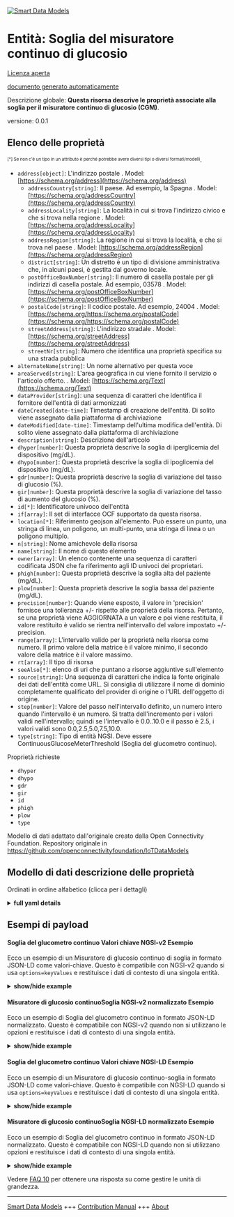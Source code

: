 <!-- 10-Header -->    
[![Smart Data Models](https://smartdatamodels.org/wp-content/uploads/2022/01/SmartDataModels_logo.png "Logo")](https://smartdatamodels.org)    
Entità: Soglia del misuratore continuo di glucosio    
==================================================<!-- /10-Header -->    
<!-- 15-License -->    
[Licenza aperta](https://github.com/smart-data-models//dataModel.OCF/blob/master/ContinuousGlucoseMeterThreshold/LICENSE.md)    
[documento generato automaticamente](https://docs.google.com/presentation/d/e/2PACX-1vTs-Ng5dIAwkg91oTTUdt8ua7woBXhPnwavZ0FxgR8BsAI_Ek3C5q97Nd94HS8KhP-r_quD4H0fgyt3/pub?start=false&loop=false&delayms=3000#slide=id.gb715ace035_0_60)    
<!-- /15-License -->    
<!-- 20-Description -->    
Descrizione globale: **Questa risorsa descrive le proprietà associate alla soglia per il misuratore continuo di glucosio (CGM)**.    
versione: 0.0.1    
<!-- /20-Description -->    
<!-- 30-PropertiesList -->    
## Elenco delle proprietà    
<sup><sub>[*] Se non c'è un tipo in un attributo è perché potrebbe avere diversi tipi o diversi formati/modelli</sub></sup>.    
- `address[object]`: L'indirizzo postale  . Model: [https://schema.org/address](https://schema.org/address)	- `addressCountry[string]`: Il paese. Ad esempio, la Spagna  . Model: [https://schema.org/addressCountry](https://schema.org/addressCountry)    
	- `addressLocality[string]`: La località in cui si trova l'indirizzo civico e che si trova nella regione  . Model: [https://schema.org/addressLocality](https://schema.org/addressLocality)    
	- `addressRegion[string]`: La regione in cui si trova la località, e che si trova nel paese  . Model: [https://schema.org/addressRegion](https://schema.org/addressRegion)    
	- `district[string]`: Un distretto è un tipo di divisione amministrativa che, in alcuni paesi, è gestita dal governo locale.      
	- `postOfficeBoxNumber[string]`: Il numero di casella postale per gli indirizzi di casella postale. Ad esempio, 03578  . Model: [https://schema.org/postOfficeBoxNumber](https://schema.org/postOfficeBoxNumber)    
	- `postalCode[string]`: Il codice postale. Ad esempio, 24004  . Model: [https://schema.org/https://schema.org/postalCode](https://schema.org/https://schema.org/postalCode)    
	- `streetAddress[string]`: L'indirizzo stradale  . Model: [https://schema.org/streetAddress](https://schema.org/streetAddress)    
	- `streetNr[string]`: Numero che identifica una proprietà specifica su una strada pubblica      
- `alternateName[string]`: Un nome alternativo per questa voce  - `areaServed[string]`: L'area geografica in cui viene fornito il servizio o l'articolo offerto.  . Model: [https://schema.org/Text](https://schema.org/Text)- `dataProvider[string]`: una sequenza di caratteri che identifica il fornitore dell'entità di dati armonizzati  - `dateCreated[date-time]`: Timestamp di creazione dell'entità. Di solito viene assegnato dalla piattaforma di archiviazione  - `dateModified[date-time]`: Timestamp dell'ultima modifica dell'entità. Di solito viene assegnato dalla piattaforma di archiviazione  - `description[string]`: Descrizione dell'articolo  - `dhyper[number]`: Questa proprietà descrive la soglia di iperglicemia del dispositivo (mg/dL).  - `dhypo[number]`: Questa proprietà descrive la soglia di ipoglicemia del dispositivo (mg/dL).  - `gdr[number]`: Questa proprietà descrive la soglia di variazione del tasso di glucosio (%).  - `gir[number]`: Questa proprietà descrive la soglia di variazione del tasso di aumento del glucosio (%).  - `id[*]`: Identificatore univoco dell'entità  - `if[array]`: Il set di interfacce OCF supportato da questa risorsa.  - `location[*]`: Riferimento geojson all'elemento. Può essere un punto, una stringa di linea, un poligono, un multi-punto, una stringa di linea o un poligono multiplo.  - `n[string]`: Nome amichevole della risorsa  - `name[string]`: Il nome di questo elemento  - `owner[array]`: Un elenco contenente una sequenza di caratteri codificata JSON che fa riferimento agli ID univoci dei proprietari.  - `phigh[number]`: Questa proprietà descrive la soglia alta del paziente (mg/dL).  - `plow[number]`: Questa proprietà descrive la soglia bassa del paziente (mg/dL).  - `precision[number]`: Quando viene esposto, il valore in 'precision' fornisce una tolleranza +/- rispetto alle proprietà della risorsa. Pertanto, se una proprietà viene AGGIORNATA a un valore e poi viene restituita, il valore restituito è valido se rientra nell'intervallo del valore impostato +/- precision.  - `range[array]`: L'intervallo valido per la proprietà nella risorsa come numero. Il primo valore della matrice è il valore minimo, il secondo valore della matrice è il valore massimo.  - `rt[array]`: Il tipo di risorsa  - `seeAlso[*]`: elenco di uri che puntano a risorse aggiuntive sull'elemento  - `source[string]`: Una sequenza di caratteri che indica la fonte originale dei dati dell'entità come URL. Si consiglia di utilizzare il nome di dominio completamente qualificato del provider di origine o l'URL dell'oggetto di origine.  - `step[number]`: Valore del passo nell'intervallo definito, un numero intero quando l'intervallo è un numero.  Si tratta dell'incremento per i valori validi nell'intervallo; quindi se l'intervallo è 0.0..10.0 e il passo è 2.5, i valori validi sono 0.0,2.5,5.0,7.5,10.0.  - `type[string]`: Tipo di entità NGSI. Deve essere ContinuousGlucoseMeterThreshold (Soglia del glucometro continuo).  <!-- /30-PropertiesList -->    
<!-- 35-RequiredProperties -->    
Proprietà richieste    
- `dhyper`  - `dhypo`  - `gdr`  - `gir`  - `id`  - `phigh`  - `plow`  - `type`  <!-- /35-RequiredProperties -->    
<!-- 40-RequiredProperties -->    
Modello di dati adattato dall'originale creato dalla Open Connectivity Foundation. Repository originale in https://github.com/openconnectivityfoundation/IoTDataModels    
<!-- /40-RequiredProperties -->    
<!-- 50-DataModelHeader -->    
## Modello di dati descrizione delle proprietà    
Ordinati in ordine alfabetico (clicca per i dettagli)    
<!-- /50-DataModelHeader -->    
<!-- 60-ModelYaml -->    
<details><summary><strong>full yaml details</strong></summary>      
```yaml    
ContinuousGlucoseMeterThreshold:      
  description: This Resource describes the Properties associated with Threshold for Continuous Glucose Meter (CGM).      
  properties:      
    address:      
      description: The mailing address      
      properties:      
        addressCountry:      
          description: 'The country. For example, Spain'      
          type: string      
          x-ngsi:      
            model: https://schema.org/addressCountry      
            type: Property      
        addressLocality:      
          description: 'The locality in which the street address is, and which is in the region'      
          type: string      
          x-ngsi:      
            model: https://schema.org/addressLocality      
            type: Property      
        addressRegion:      
          description: 'The region in which the locality is, and which is in the country'      
          type: string      
          x-ngsi:      
            model: https://schema.org/addressRegion      
            type: Property      
        district:      
          description: 'A district is a type of administrative division that, in some countries, is managed by the local government'      
          type: string      
          x-ngsi:      
            type: Property      
        postOfficeBoxNumber:      
          description: 'The post office box number for PO box addresses. For example, 03578'      
          type: string      
          x-ngsi:      
            model: https://schema.org/postOfficeBoxNumber      
            type: Property      
        postalCode:      
          description: 'The postal code. For example, 24004'      
          type: string      
          x-ngsi:      
            model: https://schema.org/https://schema.org/postalCode      
            type: Property      
        streetAddress:      
          description: The street address      
          type: string      
          x-ngsi:      
            model: https://schema.org/streetAddress      
            type: Property      
        streetNr:      
          description: Number identifying a specific property on a public street      
          type: string      
          x-ngsi:      
            type: Property      
      type: object      
      x-ngsi:      
        model: https://schema.org/address      
        type: Property      
    alternateName:      
      description: An alternative name for this item      
      type: string      
      x-ngsi:      
        type: Property      
    areaServed:      
      description: The geographic area where a service or offered item is provided      
      type: string      
      x-ngsi:      
        model: https://schema.org/Text      
        type: Property      
    dataProvider:      
      description: A sequence of characters identifying the provider of the harmonised data entity      
      type: string      
      x-ngsi:      
        type: Property      
    dateCreated:      
      description: Entity creation timestamp. This will usually be allocated by the storage platform      
      format: date-time      
      type: string      
      x-ngsi:      
        type: Property      
    dateModified:      
      description: Timestamp of the last modification of the entity. This will usually be allocated by the storage platform      
      format: date-time      
      type: string      
      x-ngsi:      
        type: Property      
    description:      
      description: A description of this item      
      type: string      
      x-ngsi:      
        type: Property      
    dhyper:      
      description: This Property describes the Device hyperglycemia threshold (mg/dL)      
      minimum: 0.0      
      readOnly: false      
      type: number      
      x-ngsi:      
        type: Property      
    dhypo:      
      description: This Property describes the Device hypoglycemia threshold (mg/dL)      
      minimum: 0.0      
      readOnly: false      
      type: number      
      x-ngsi:      
        type: Property      
    gdr:      
      description: This Property describes the Glucose Decrease rate of change threshold (%)      
      minimum: 0.0      
      readOnly: false      
      type: number      
      x-ngsi:      
        type: Property      
    gir:      
      description: This Property describes the Glucose Increase rate of change threshold (%)      
      minimum: 0.0      
      readOnly: false      
      type: number      
      x-ngsi:      
        type: Property      
    id:      
      anyOf:      
        - description: Identifier format of any NGSI entity      
          maxLength: 256      
          minLength: 1      
          pattern: ^[\w\-\.\{\}\$\+\*\[\]`|~^@!,:\\]+$      
          type: string      
          x-ngsi:      
            type: Property      
        - description: Identifier format of any NGSI entity      
          format: uri      
          type: string      
          x-ngsi:      
            type: Property      
      description: Unique identifier of the entity      
      x-ngsi:      
        type: Property      
    if:      
      description: The OCF Interface set supported by this Resource      
      items:      
        enum:      
          - oic.if.rw      
          - oic.if.baseline      
        type: string      
      minItems: 1      
      readOnly: true      
      type: array      
      uniqueItems: true      
      x-ngsi:      
        type: Property      
    location:      
      description: 'Geojson reference to the item. It can be Point, LineString, Polygon, MultiPoint, MultiLineString or MultiPolygon'      
      oneOf:      
        - description: Geojson reference to the item. Point      
          properties:      
            bbox:      
              items:      
                type: number      
              minItems: 4      
              type: array      
            coordinates:      
              items:      
                type: number      
              minItems: 2      
              type: array      
            type:      
              enum:      
                - Point      
              type: string      
          required:      
            - type      
            - coordinates      
          title: GeoJSON Point      
          type: object      
          x-ngsi:      
            type: GeoProperty      
        - description: Geojson reference to the item. LineString      
          properties:      
            bbox:      
              items:      
                type: number      
              minItems: 4      
              type: array      
            coordinates:      
              items:      
                items:      
                  type: number      
                minItems: 2      
                type: array      
              minItems: 2      
              type: array      
            type:      
              enum:      
                - LineString      
              type: string      
          required:      
            - type      
            - coordinates      
          title: GeoJSON LineString      
          type: object      
          x-ngsi:      
            type: GeoProperty      
        - description: Geojson reference to the item. Polygon      
          properties:      
            bbox:      
              items:      
                type: number      
              minItems: 4      
              type: array      
            coordinates:      
              items:      
                items:      
                  items:      
                    type: number      
                  minItems: 2      
                  type: array      
                minItems: 4      
                type: array      
              type: array      
            type:      
              enum:      
                - Polygon      
              type: string      
          required:      
            - type      
            - coordinates      
          title: GeoJSON Polygon      
          type: object      
          x-ngsi:      
            type: GeoProperty      
        - description: Geojson reference to the item. MultiPoint      
          properties:      
            bbox:      
              items:      
                type: number      
              minItems: 4      
              type: array      
            coordinates:      
              items:      
                items:      
                  type: number      
                minItems: 2      
                type: array      
              type: array      
            type:      
              enum:      
                - MultiPoint      
              type: string      
          required:      
            - type      
            - coordinates      
          title: GeoJSON MultiPoint      
          type: object      
          x-ngsi:      
            type: GeoProperty      
        - description: Geojson reference to the item. MultiLineString      
          properties:      
            bbox:      
              items:      
                type: number      
              minItems: 4      
              type: array      
            coordinates:      
              items:      
                items:      
                  items:      
                    type: number      
                  minItems: 2      
                  type: array      
                minItems: 2      
                type: array      
              type: array      
            type:      
              enum:      
                - MultiLineString      
              type: string      
          required:      
            - type      
            - coordinates      
          title: GeoJSON MultiLineString      
          type: object      
          x-ngsi:      
            type: GeoProperty      
        - description: Geojson reference to the item. MultiLineString      
          properties:      
            bbox:      
              items:      
                type: number      
              minItems: 4      
              type: array      
            coordinates:      
              items:      
                items:      
                  items:      
                    items:      
                      type: number      
                    minItems: 2      
                    type: array      
                  minItems: 4      
                  type: array      
                type: array      
              type: array      
            type:      
              enum:      
                - MultiPolygon      
              type: string      
          required:      
            - type      
            - coordinates      
          title: GeoJSON MultiPolygon      
          type: object      
          x-ngsi:      
            type: GeoProperty      
      x-ngsi:      
        type: GeoProperty      
    n:      
      description: Friendly name of the Resource      
      maxLength: 64      
      readOnly: true      
      type: string      
      x-ngsi:      
        type: Property      
    name:      
      description: The name of this item      
      type: string      
      x-ngsi:      
        type: Property      
    owner:      
      description: A List containing a JSON encoded sequence of characters referencing the unique Ids of the owner(s)      
      items:      
        anyOf:      
          - description: Identifier format of any NGSI entity      
            maxLength: 256      
            minLength: 1      
            pattern: ^[\w\-\.\{\}\$\+\*\[\]`|~^@!,:\\]+$      
            type: string      
            x-ngsi:      
              type: Property      
          - description: Identifier format of any NGSI entity      
            format: uri      
            type: string      
            x-ngsi:      
              type: Property      
        description: Unique identifier of the entity      
        x-ngsi:      
          type: Property      
      type: array      
      x-ngsi:      
        type: Property      
    phigh:      
      description: This Property describes the Patient high threshold (mg/dL)      
      minimum: 0.0      
      readOnly: false      
      type: number      
      x-ngsi:      
        type: Property      
    plow:      
      description: This Property describes the Patient low threshold (mg/dL)      
      minimum: 0.0      
      readOnly: false      
      type: number      
      x-ngsi:      
        type: Property      
    precision:      
      description: 'When exposed the value in ''precision'' provides a +/- tolerance against the Properties in the Resource. Thus if a Property is UPDATED to a value and that Property then RETRIEVED, the RETRIEVED value is valid if in the range of the set value +/- precision'      
      readOnly: true      
      type: number      
      x-ngsi:      
        type: Property      
    range:      
      description: 'The valid range for the Property in the Resource as a number. The first value in the array is the minimum value, the second value in the array is the maximum value'      
      items:      
        type: number      
      maxItems: 2      
      minItems: 2      
      readOnly: true      
      type: array      
      x-ngsi:      
        type: Property      
    rt:      
      description: The Resource Type      
      items:      
        enum:      
          - oic.r.cgm.threshold      
        type: string      
      minItems: 1      
      readOnly: true      
      type: array      
      uniqueItems: true      
      x-ngsi:      
        type: Property      
    seeAlso:      
      description: list of uri pointing to additional resources about the item      
      oneOf:      
        - items:      
            format: uri      
            type: string      
          minItems: 1      
          type: array      
        - format: uri      
          type: string      
      x-ngsi:      
        type: Property      
    source:      
      description: 'A sequence of characters giving the original source of the entity data as a URL. Recommended to be the fully qualified domain name of the source provider, or the URL to the source object'      
      type: string      
      x-ngsi:      
        type: Property      
    step:      
      description: 'Step value across the defined range an integer when the range is a number.  This is the increment for valid values across the range; so if range is 0.0..10.0 and step is 2.5 then valid values are 0.0,2.5,5.0,7.5,10.0'      
      readOnly: true      
      type: number      
      x-ngsi:      
        type: Property      
    type:      
      description: NGSI entity type. It has to be ContinuousGlucoseMeterThreshold      
      enum:      
        - ContinuousGlucoseMeterThreshold      
      type: string      
      x-ngsi:      
        type: Property      
  required:      
    - plow      
    - phigh      
    - dhypo      
    - dhyper      
    - gir      
    - gdr      
    - id      
    - type      
  type: object      
  x-derived-from: https://raw.githubusercontent.com/openconnectivityfoundation/IoTDataModels/master/ContinuousGlucoseMeterThreshold.swagger.json      
  x-disclaimer: 'Redistribution and use in source and binary forms, with or without modification, are permitted  provided that the license conditions are met. Copyleft (c) 2022 Contributors to Smart Data Models Program'      
  x-license-url: https://github.com/smart-data-models/dataModel.OCF/blob/master/ContinuousGlucoseMeterThreshold/LICENSE.md      
  x-model-schema: https://smart-data-models.github.io/dataModel.OCF/ContinuousGlucoseMeterThreshold/schema.json      
  x-model-tags: OCF      
  x-version: 0.0.1      
```    
</details>      
<!-- /60-ModelYaml -->    
<!-- 70-MiddleNotes -->    
<!-- /70-MiddleNotes -->    
<!-- 80-Examples -->    
## Esempi di payload    
#### Soglia del glucometro continuo Valori chiave NGSI-v2 Esempio    
Ecco un esempio di un Misuratore di glucosio continuo di soglia in formato JSON-LD come valori-chiave. Questo è compatibile con NGSI-v2 quando si usa `options=keyValues` e restituisce i dati di contesto di una singola entità.    
<details><summary><strong>show/hide example</strong></summary>      
```json  
{  
  "id": "urn:ngsi-ld:ContinuousGlucoseMeterThreshold:id:QSII:08545277",  
  "dateCreated": "2011-06-12T08:24:11Z",  
  "dateModified": "1994-09-18T20:29:43Z",  
  "source": "For or prevent right still if rich. Us maintain event. Meeting fish show nor only. Here manage threat profes",  
  "name": "Stuff alone team responsibility. Yourself look c",  
  "alternateName": "Court particularly song lay follow film movie. Response size character tax.",  
  "description": "Card color them teach drug college management. Good director beyond exactly heavy family.",  
  "dataProvider": "Audience fill free position. Debate imagine court throughout.",  
  "owner": [  
    "urn:ngsi-ld:ContinuousGlucoseMeterThreshold:items:EUJH:30934965",  
    "urn:ngsi-ld:ContinuousGlucoseMeterThreshold:items:RTPX:39835000"  
  ],  
  "seeAlso": [  
    "urn:ngsi-ld:ContinuousGlucoseMeterThreshold:items:RQAB:55271114"  
  ],  
  "location": {  
    "type": "Point",  
    "coordinates": [  
      69.193737,  
      -84.724615  
    ]  
  },  
  "address": {  
    "streetAddress": "Finally born probably TV realize pattern available tax. Say of",  
    "addressLocality": "Water culture respond game feel debate. No make third.",  
    "addressRegion": "One family window eye area approach people along. Prepare order around play production difference ball true.",  
    "addressCountry": "Identify administratio",  
    "postalCode": "Need bad always small some apply.",  
    "postOfficeBoxNumber": "House clearly second improve human. Box main outside throughout discussion evidence beautiful.",  
    "streetNr": "Leg research force worker strategy name. Knowledge stuff person change magazine hard well.",  
    "district": "Quite author"  
  },  
  "areaServed": "Rise item research study phone. Co",  
  "plow": 53.9,  
  "phigh": 705.7,  
  "dhypo": 755.1,  
  "dhyper": 517.6,  
  "gir": 375.6,  
  "gdr": 263.1,  
  "rt": [  
    "oic.r.cgm.threshold"  
  ],  
  "n": "Design president specific approa",  
  "if": [  
    "oic.if.rw"  
  ],  
  "range": [  
    13.4,  
    330.3  
  ],  
  "step": 872.4,  
  "precision": 23.4,  
  "type": "ContinuousGlucoseMeterThreshold"  
}  
```  
</details>    
#### Misuratore di glucosio continuoSoglia NGSI-v2 normalizzato Esempio    
Ecco un esempio di Soglia del glucometro continuo in formato JSON-LD normalizzato. Questo è compatibile con NGSI-v2 quando non si utilizzano le opzioni e restituisce i dati di contesto di una singola entità.    
<details><summary><strong>show/hide example</strong></summary>      
```json  
{  
  "id": "urn:ngsi-ld:ContinuousGlucoseMeterThreshold:id:QSII:08545277",  
  "dateCreated": {  
    "type": "DateTime",  
    "value": "2011-06-12T08:24:11Z"  
  },  
  "dateModified": {  
    "type": "DateTime",  
    "value": "1994-09-18T20:29:43Z"  
  },  
  "source": {  
    "type": "Text",  
    "value": "For or prevent right still if rich. Us maintain event. Meeting fish show nor only. Here manage threat profes"  
  },  
  "name": {  
    "type": "Text",  
    "value": "Stuff alone team responsibility. Yourself look c"  
  },  
  "alternateName": {  
    "type": "Text",  
    "value": "Court particularly song lay follow film movie. Response size character tax."  
  },  
  "description": {  
    "type": "Text",  
    "value": "Card color them teach drug college management. Good director beyond exactly heavy family."  
  },  
  "dataProvider": {  
    "type": "Text",  
    "value": "Audience fill free position. Debate imagine court throughout."  
  },  
  "owner": {  
    "type": "StructuredValue",  
    "value": [  
      "urn:ngsi-ld:ContinuousGlucoseMeterThreshold:items:EUJH:30934965",  
      "urn:ngsi-ld:ContinuousGlucoseMeterThreshold:items:RTPX:39835000"  
    ]  
  },  
  "seeAlso": {  
    "type": "StructuredValue",  
    "value": [  
      "urn:ngsi-ld:ContinuousGlucoseMeterThreshold:items:RQAB:55271114"  
    ]  
  },  
  "location": {  
    "type": "geo:json",  
    "value": {  
      "type": "Point",  
      "coordinates": [  
        69.193737,  
        -84.724615  
      ]  
    }  
  },  
  "address": {  
    "type": "StructuredValue",  
    "value": {  
      "streetAddress": "Finally born probably TV realize pattern available tax. Say of",  
      "addressLocality": "Water culture respond game feel debate. No make third.",  
      "addressRegion": "One family window eye area approach people along. Prepare order around play production difference ball true.",  
      "addressCountry": "Identify administratio",  
      "postalCode": "Need bad always small some apply.",  
      "postOfficeBoxNumber": "House clearly second improve human. Box main outside throughout discussion evidence beautiful.",  
      "streetNr": "Leg research force worker strategy name. Knowledge stuff person change magazine hard well.",  
      "district": "Quite author"  
    }  
  },  
  "areaServed": {  
    "type": "Text",  
    "value": "Rise item research study phone. Co"  
  },  
  "plow": {  
    "type": "Number",  
    "value": 53.9  
  },  
  "phigh": {  
    "type": "Number",  
    "value": 705.7  
  },  
  "dhypo": {  
    "type": "Number",  
    "value": 755.1  
  },  
  "dhyper": {  
    "type": "Number",  
    "value": 517.6  
  },  
  "gir": {  
    "type": "Number",  
    "value": 375.6  
  },  
  "gdr": {  
    "type": "Number",  
    "value": 263.1  
  },  
  "rt": {  
    "type": "StructuredValue",  
    "value": [  
      "oic.r.cgm.threshold"  
    ]  
  },  
  "n": {  
    "type": "Text",  
    "value": "Design president specific approa"  
  },  
  "if": {  
    "type": "StructuredValue",  
    "value": [  
      "oic.if.rw"  
    ]  
  },  
  "range": {  
    "type": "StructuredValue",  
    "value": [  
      13.4,  
      330.3  
    ]  
  },  
  "step": {  
    "type": "Number",  
    "value": 872.4  
  },  
  "precision": {  
    "type": "Number",  
    "value": 23.4  
  },  
  "type": "ContinuousGlucoseMeterThreshold"  
}  
```  
</details>    
#### Soglia del glucometro continuo Valori chiave NGSI-LD Esempio    
Ecco un esempio di un Misuratore di glucosio continuo-soglia in formato JSON-LD come valori-chiave. Questo è compatibile con NGSI-LD quando si usa `options=keyValues` e restituisce i dati di contesto di una singola entità.    
<details><summary><strong>show/hide example</strong></summary>      
```json  
{  
  "id": "urn:ngsi-ld:ContinuousGlucoseMeterThreshold:id:QSII:08545277",  
  "dateCreated": "2011-06-12T08:24:11Z",  
  "dateModified": "1994-09-18T20:29:43Z",  
  "source": "For or prevent right still if rich. Us maintain event. Meeting fish show nor only. Here manage threat profes",  
  "name": "Stuff alone team responsibility. Yourself look c",  
  "alternateName": "Court particularly song lay follow film movie. Response size character tax.",  
  "description": "Card color them teach drug college management. Good director beyond exactly heavy family.",  
  "dataProvider": "Audience fill free position. Debate imagine court throughout.",  
  "owner": [  
    "urn:ngsi-ld:ContinuousGlucoseMeterThreshold:items:EUJH:30934965",  
    "urn:ngsi-ld:ContinuousGlucoseMeterThreshold:items:RTPX:39835000"  
  ],  
  "seeAlso": [  
    "urn:ngsi-ld:ContinuousGlucoseMeterThreshold:items:RQAB:55271114"  
  ],  
  "location": {  
    "type": "Point",  
    "coordinates": [  
      69.193737,  
      -84.724615  
    ]  
  },  
  "address": {  
    "streetAddress": "Finally born probably TV realize pattern available tax. Say of",  
    "addressLocality": "Water culture respond game feel debate. No make third.",  
    "addressRegion": "One family window eye area approach people along. Prepare order around play production difference ball true.",  
    "addressCountry": "Identify administratio",  
    "postalCode": "Need bad always small some apply.",  
    "postOfficeBoxNumber": "House clearly second improve human. Box main outside throughout discussion evidence beautiful.",  
    "streetNr": "Leg research force worker strategy name. Knowledge stuff person change magazine hard well.",  
    "district": "Quite author"  
  },  
  "areaServed": "Rise item research study phone. Co",  
  "plow": 53.9,  
  "phigh": 705.7,  
  "dhypo": 755.1,  
  "dhyper": 517.6,  
  "gir": 375.6,  
  "gdr": 263.1,  
  "rt": [  
    "oic.r.cgm.threshold"  
  ],  
  "n": "Design president specific approa",  
  "if": [  
    "oic.if.rw"  
  ],  
  "range": [  
    13.4,  
    330.3  
  ],  
  "step": 872.4,  
  "precision": 23.4,  
  "type": "ContinuousGlucoseMeterThreshold",  
  "@context": [  
    "https://smartdatamodels.org/context.jsonld"  
  ]  
}  
```  
</details>    
#### Misuratore di glucosio continuoSoglia NGSI-LD normalizzato Esempio    
Ecco un esempio di Soglia del glucometro continuo in formato JSON-LD normalizzato. Questo è compatibile con NGSI-LD quando non si utilizzano opzioni e restituisce i dati di contesto di una singola entità.    
<details><summary><strong>show/hide example</strong></summary>      
```json  
{  
    "id": "urn:ngsi-ld:ContinuousGlucoseMeterThreshold:id:QSII:08545277",  
    "dateCreated": {  
        "type": "Property",  
        "value": {  
            "@type": "DateTime",  
            "@value": "2011-06-12T08:24:11Z"  
        }  
    },  
    "dateModified": {  
        "type": "Property",  
        "value": {  
            "@type": "DateTime",  
            "@value": "1994-09-18T20:29:43Z"  
        }  
    },  
    "source": {  
        "type": "Property",  
        "value": "For or prevent right still if rich. Us maintain event. Meeting fish show nor only. Here manage threat profes"  
    },  
    "name": {  
        "type": "Property",  
        "value": "Stuff alone team responsibility. Yourself look c"  
    },  
    "alternateName": {  
        "type": "Property",  
        "value": "Court particularly song lay follow film movie. Response size character tax."  
    },  
    "description": {  
        "type": "Property",  
        "value": "Card color them teach drug college management. Good director beyond exactly heavy family."  
    },  
    "dataProvider": {  
        "type": "Property",  
        "value": "Audience fill free position. Debate imagine court throughout."  
    },  
    "owner": {  
        "type": "Property",  
        "value": [  
            "urn:ngsi-ld:ContinuousGlucoseMeterThreshold:items:EUJH:30934965",  
            "urn:ngsi-ld:ContinuousGlucoseMeterThreshold:items:RTPX:39835000"  
        ]  
    },  
    "seeAlso": {  
        "type": "Property",  
        "value": [  
            "urn:ngsi-ld:ContinuousGlucoseMeterThreshold:items:RQAB:55271114"  
        ]  
    },  
    "location": {  
        "type": "GeoProperty",  
        "value": {  
            "type": "Point",  
            "coordinates": [  
                69.193737,  
                -84.724615  
            ]  
        }  
    },  
    "address": {  
        "type": "Property",  
        "value": {  
            "streetAddress": "Finally born probably TV realize pattern available tax. Say of",  
            "addressLocality": "Water culture respond game feel debate. No make third.",  
            "addressRegion": "One family window eye area approach people along. Prepare order around play production difference ball true.",  
            "addressCountry": "Identify administratio",  
            "postalCode": "Need bad always small some apply.",  
            "postOfficeBoxNumber": "House clearly second improve human. Box main outside throughout discussion evidence beautiful.",  
            "streetNr": "Leg research force worker strategy name. Knowledge stuff person change magazine hard well.",  
            "district": "Quite author"  
        }  
    },  
    "areaServed": {  
        "type": "Property",  
        "value": "Rise item research study phone. Co"  
    },  
    "plow": {  
        "type": "Property",  
        "value": 53.9  
    },  
    "phigh": {  
        "type": "Property",  
        "value": 705.7  
    },  
    "dhypo": {  
        "type": "Property",  
        "value": 755.1  
    },  
    "dhyper": {  
        "type": "Property",  
        "value": 517.6  
    },  
    "gir": {  
        "type": "Property",  
        "value": 375.6  
    },  
    "gdr": {  
        "type": "Property",  
        "value": 263.1  
    },  
    "rt": {  
        "type": "Property",  
        "value": [  
            "oic.r.cgm.threshold"  
        ]  
    },  
    "n": {  
        "type": "Property",  
        "value": "Design president specific approa"  
    },  
    "if": {  
        "type": "Property",  
        "value": [  
            "oic.if.rw"  
        ]  
    },  
    "range": {  
        "type": "Property",  
        "value": [  
            13.4,  
            330.3  
        ]  
    },  
    "step": {  
        "type": "Property",  
        "value": 872.4  
    },  
    "precision": {  
        "type": "Property",  
        "value": 23.4  
    },  
    "type": "ContinuousGlucoseMeterThreshold",  
    "@context": [  
        "https://smartdatamodels.org/context.jsonld"  
    ]  
}  
```  
</details><!-- /80-Examples -->    
<!-- 90-FooterNotes -->    
<!-- /90-FooterNotes -->    
<!-- 95-Units -->    
Vedere [FAQ 10](https://smartdatamodels.org/index.php/faqs/) per ottenere una risposta su come gestire le unità di grandezza.    
<!-- /95-Units -->    
<!-- 97-LastFooter -->    
---    
[Smart Data Models](https://smartdatamodels.org) +++ [Contribution Manual](https://bit.ly/contribution_manual) +++ [About](https://bit.ly/Introduction_SDM)<!-- /97-LastFooter -->    
